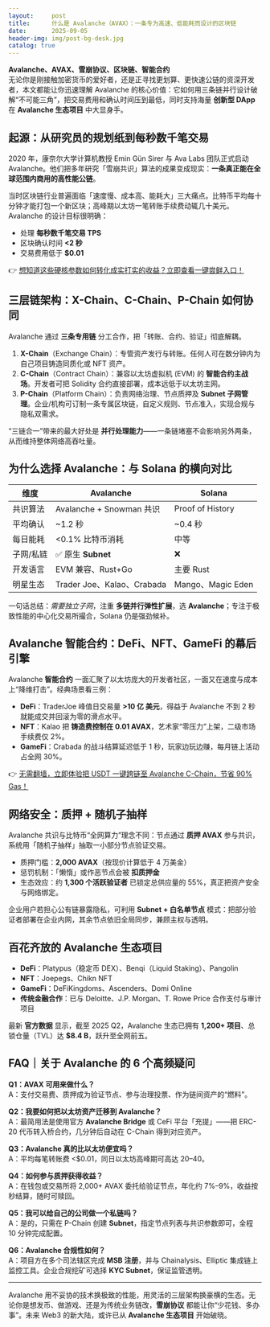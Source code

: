 ```yaml
---
layout:     post
title:      什么是 Avalanche（AVAX）：一条专为高速、低能耗而设计的区块链
date:       2025-09-05
header-img: img/post-bg-desk.jpg
catalog: true
---
```


**Avalanche、AVAX、雪崩协议、区块链、智能合约**  
无论你是刚接触加密货币的爱好者，还是正寻找更划算、更快速公链的资深开发者，本文都能让你迅速理解 Avalanche 的核心价值：它如何用三条链并行设计破解“不可能三角”，把交易费用和确认时间压到最低，同时支持海量 **创新型 DApp** 在 **Avalanche 生态项目** 中大显身手。

## 起源：从研究员的规划纸到每秒数千笔交易

2020 年，康奈尔大学计算机教授 Emin Gün Sirer 与 Ava Labs 团队正式启动 Avalanche。他们把多年研究「雪崩共识」算法的成果变成现实：**一条真正能在全球范围内商用的高性能公链**。  

当时区块链行业普遍面临「速度慢、成本高、能耗大」三大痛点。比特币平均每十分钟才能打包一个新区块；高峰期以太坊一笔转账手续费动辄几十美元。Avalanche 的设计目标很明确：  
- 处理 **每秒数千笔交易 TPS**  
- 区块确认时间 **<2 秒**  
- 交易费用低于 **$0.01**  

👉 [想知道这些硬核参数如何转化成实打实的收益？立即查看一键尝鲜入口！](https://okxdog.com/)

## 三层链架构：X-Chain、C-Chain、P-Chain 如何协同

Avalanche 通过 **三条专用链** 分工合作，把「转账、合约、验证」彻底解耦。

1. **X-Chain**（Exchange Chain）：专管资产发行与转账。任何人可在数分钟内为自己项目铸造同质化或 NFT 资产。  
2. **C-Chain**（Contract Chain）：兼容以太坊虚拟机 (EVM) 的 **智能合约主战场**。开发者可把 Solidity 合约直接部署，成本远低于以太坊主网。  
3. **P-Chain**（Platform Chain）：负责网络治理、节点质押及 **Subnet 子网管理**。企业/机构可订制一条专属区块链，自定义规则、节点准入，实现合规与隐私双需求。  

“三链合一”带来的最大好处是 **并行处理能力**——一条链堵塞不会影响另外两条，从而维持整体网络高吞吐量。

## 为什么选择 Avalanche：与 Solana 的横向对比

| 维度           | Avalanche                     | Solana                     |
|----------------|-------------------------------|----------------------------|
| 共识算法       | Avalanche + Snowman 共识      | Proof of History           |
| 平均确认       | ~1.2 秒                       | ~0.4 秒                    |
| 每日能耗       | <0.1% 比特币消耗              | 中等                       |
| 子网/私链      | ✅ 原生 **Subnet**            | ❌                         |
| 开发语言       | EVM 兼容、Rust+Go             | 主要 Rust                  |
| 明星生态       | Trader Joe、Kalao、Crabada    | Mango、Magic Eden          |

一句话总结：*需要独立子网*，注重 **多链并行弹性扩展**，选 **Avalanche**；专注于极致性能的中心化交易所撮合，Solana 仍是强劲候补。

## Avalanche 智能合约：DeFi、NFT、GameFi 的幕后引擎

Avalanche **智能合约** 一面汇聚了以太坊庞大的开发者社区，一面又在速度与成本上“降维打击”。经典场景看三例：  

- **DeFi**：TraderJoe 峰值日交易量 **>10 亿 美元**，得益于 Avalanche 不到 2 秒就能成交并回滚为零的滑点水平。  
- **NFT**：Kalao 把 **铸造费控制在 0.01 AVAX**，艺术家“零压力”上架，二级市场手续费仅 2%。  
- **GameFi**：Crabada 的战斗结算延迟低于 1 秒，玩家边玩边赚，每月链上活动占全网 30%。  

👉 [无需翻墙，立即体验把 USDT 一键跨链至 Avalanche C-Chain，节省 90% Gas！](https://okxdog.com/)

## 网络安全：质押 + 随机子抽样

Avalanche 共识与比特币“全网算力”理念不同：节点通过 **质押 AVAX** 参与共识，系统用「随机子抽样」抽取一小部分节点验证交易。  

- 质押门槛：**2,000 AVAX**（按现价计算低于 4 万美金）  
- 惩罚机制：「懒惰」或作恶节点会被 **扣质押金**  
- 生态效应：约 **1,300 个活跃验证者** 已锁定总供应量的 55%，真正把资产安全与网络绑定。  

企业用户若担心公有链暴露隐私，可利用 **Subnet + 白名单节点** 模式：把部分验证者部署在企业内网，其余节点依旧全局同步，兼顾主权与透明。

## 百花齐放的 Avalanche 生态项目

- **DeFi**：Platypus（稳定币 DEX）、Benqi（Liquid Staking）、Pangolin  
- **NFT**：Joepegs、Chikn NFT  
- **GameFi**：DeFiKingdoms、Ascenders、Domi Online  
- **传统金融合作**：已与 Deloitte、J.P. Morgan、T. Rowe Price 合作支付与审计项目  

最新 **官方数据** 显示，截至 2025 Q2，Avalanche 生态已拥有 **1,200+ 项目**、总锁仓量（TVL）达 **$8.4 B**，跃升至全网前五。

## FAQ｜关于 Avalanche 的 6 个高频疑问

**Q1：AVAX 可用来做什么？**  
A：支付交易费、质押成为验证节点、参与治理投票、作为链间资产的“燃料”。

**Q2：我要如何把以太坊资产迁移到 Avalanche？**  
A：最简用法是使用官方 **Avalanche Bridge** 或 CeFi 平台「充提」——把 ERC-20 代币转入桥合约，几分钟后自动在 C-Chain 得到对应资产。

**Q3：Avalanche 真的比以太坊便宜吗？**  
A：平均每笔转账费 <$0.01，同日以太坊高峰期可高达 $20–$40。

**Q4：如何参与质押获得收益？**  
A：在钱包或交易所将 2,000+ AVAX 委托给验证节点，年化约 7%–9%，收益按秒结算，随时可赎回。

**Q5：我可以给自己的公司做一个私链吗？**  
A：是的，只需在 P-Chain 创建 **Subnet**，指定节点列表与共识参数即可，全程 10 分钟完成配置。

**Q6：Avalanche 合规性如何？**  
A：项目方在多个司法辖区完成 **MSB 注册**，并与 Chainalysis、Elliptic 集成链上监控工具。企业合规挖矿可选择 **KYC Subnet**，保证监管透明。

---

Avalanche 用不妥协的技术换极致的性能，用灵活的三层架构换豪横的生态。无论你是想发币、做游戏、还是为传统业务链改，**雪崩协议** 都能让你“少花钱、多办事”。未来 Web3 的新大陆，或许已从 **Avalanche 生态项目** 开始破晓。